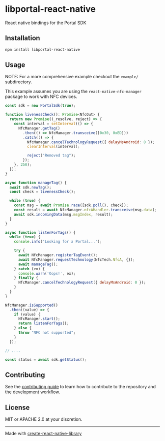 # libportal-react-native

React native bindings for the Portal SDK

## Installation

```sh
npm install libportal-react-native
```

## Usage

NOTE: For a more comprehensive example checkout the `example/` subdirectory.

This example assumes you are using the `react-native-nfc-manager` package to work with NFC devices.

```js
const sdk = new PortalSdk(true);

function livenessCheck(): Promise<NfcOut> {
  return new Promise((_resolve, reject) => {
    const interval = setInterval(() => {
      NfcManager.getTag()
        .then(() => NfcManager.transceive([0x30, 0xED]))
        .catch(() => {
          NfcManager.cancelTechnologyRequest({ delayMsAndroid: 0 });
          clearInterval(interval);

          reject("Removed tag");
        });
    }, 250);
  });
}

async function manageTag() {
  await sdk.newTag();
  const check = livenessCheck();

  while (true) {
    const msg = await Promise.race([sdk.poll(), check]);
    const result = await NfcManager.nfcAHandler.transceive(msg.data);
    await sdk.incomingData(msg.msgIndex, result);
  }
}

async function listenForTags() {
  while (true) {
    console.info('Looking for a Portal...');

    try {
      await NfcManager.registerTagEvent();
      await NfcManager.requestTechnology(NfcTech.NfcA, {});
      await manageTag();
    } catch (ex) {
      console.warn('Oops!', ex);
    } finally {
      NfcManager.cancelTechnologyRequest({ delayMsAndroid: 0 });
    }
  }
}

NfcManager.isSupported()
  .then((value) => {
    if (value) {
      NfcManager.start();
      return listenForTags();
    } else {
      throw "NFC not supported";
    }
  });

// ....

const status = await sdk.getStatus();
```

## Contributing

See the [contributing guide](CONTRIBUTING.md) to learn how to contribute to the repository and the development workflow.

## License

MIT or APACHE 2.0 at your discretion.

---

Made with [create-react-native-library](https://github.com/callstack/react-native-builder-bob)
